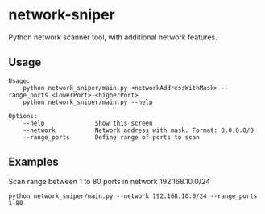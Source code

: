 # network-sniper

Python network scanner tool, with additional network features.

## Usage

```shell
Usage:
    python network_sniper/main.py <networkAddressWithMask> --range_ports <lowerPort>-<higherPort>
    python network_sniper/main.py --help

Options:
    --help              Show this screen
    --network           Network address with mask. Format: 0.0.0.0/0
    --range_ports       Define range of ports to scan
```
## Examples
Scan range between 1 to 80 ports in network 192.168.10.0/24

```shell
python network_sniper/main.py --network 192.168.10.0/24 --range_ports 1-80
```
